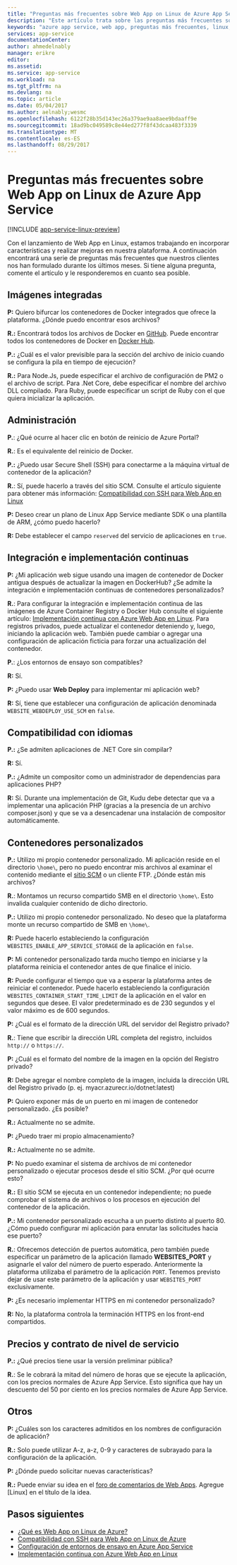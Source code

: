 ```yaml
---
title: "Preguntas más frecuentes sobre Web App on Linux de Azure App Service | Microsoft Docs"
description: "Este artículo trata sobre las preguntas más frecuentes sobre Web App on Linux de Azure App Service."
keywords: "azure app service, web app, preguntas más frecuentes, linux, oss"
services: app-service
documentationCenter: 
author: ahmedelnably
manager: erikre
editor: 
ms.assetid: 
ms.service: app-service
ms.workload: na
ms.tgt_pltfrm: na
ms.devlang: na
ms.topic: article
ms.date: 05/04/2017
ms.author: aelnably;wesmc
ms.openlocfilehash: 6122f28b35d143ec26a379ae9aa8aee9bdaaff9e
ms.sourcegitcommit: 18ad9bc049589c8e44ed277f8f43dcaa483f3339
ms.translationtype: MT
ms.contentlocale: es-ES
ms.lasthandoff: 08/29/2017
---
```

# <a name="azure-app-service-web-app-on-linux-faq"></a>Preguntas más frecuentes sobre Web App on Linux de Azure App Service

[!INCLUDE [app-service-linux-preview](../../includes/app-service-linux-preview.md)]


Con el lanzamiento de Web App en Linux, estamos trabajando en incorporar características y realizar mejoras en nuestra plataforma. A continuación encontrará una serie de preguntas más frecuentes que nuestros clientes nos han formulado durante los últimos meses.
Si tiene alguna pregunta, comente el artículo y le responderemos en cuanto sea posible.

## <a name="built-in-images"></a>Imágenes integradas

**P:** Quiero bifurcar los contenedores de Docker integrados que ofrece la plataforma. ¿Dónde puedo encontrar esos archivos?

**R.:** Encontrará todos los archivos de Docker en [GitHub](https://github.com/azure-app-service). Puede encontrar todos los contenedores de Docker en [Docker Hub](https://hub.docker.com/u/appsvc/).

**P.:** ¿Cuál es el valor previsible para la sección del archivo de inicio cuando se configura la pila en tiempo de ejecución?

**R.:** Para Node.Js, puede especificar el archivo de configuración de PM2 o el archivo de script. Para .Net Core, debe especificar el nombre del archivo DLL compilado. Para Ruby, puede especificar un script de Ruby con el que quiera inicializar la aplicación.

## <a name="management"></a>Administración

**P.**: ¿Qué ocurre al hacer clic en botón de reinicio de Azure Portal?

**R.**: Es el equivalente del reinicio de Docker.

**P.:** ¿Puedo usar Secure Shell (SSH) para conectarme a la máquina virtual de contenedor de la aplicación?

**R.**: Sí, puede hacerlo a través del sitio SCM. Consulte el artículo siguiente para obtener más información: [Compatibilidad con SSH para Web App en Linux](./app-service-linux-ssh-support.md)

**P:** Deseo crear un plano de Linux App Service mediante SDK o una plantilla de ARM, ¿cómo puedo hacerlo?

**R:** Debe establecer el campo `reserved` del servicio de aplicaciones en `true`.

## <a name="continuous-integrationdeployment"></a>Integración e implementación continuas

**P:** ¿Mi aplicación web sigue usando una imagen de contenedor de Docker antigua después de actualizar la imagen en DockerHub? ¿Se admite la integración e implementación continuas de contenedores personalizados?

**R.**: Para configurar la integración e implementación continua de las imágenes de Azure Container Registry o Docker Hub consulte el siguiente artículo: [Implementación continua con Azure Web App en Linux](./app-service-linux-ci-cd.md). Para registros privados, puede actualizar el contenedor deteniendo y, luego, iniciando la aplicación web. También puede cambiar o agregar una configuración de aplicación ficticia para forzar una actualización del contenedor.

**P.**: ¿Los entornos de ensayo son compatibles?

**R:** Sí.

**P:** ¿Puedo usar **Web Deploy** para implementar mi aplicación web?

**R:** Sí, tiene que establecer una configuración de aplicación denominada `WEBSITE_WEBDEPLOY_USE_SCM` en `false`.

## <a name="language-support"></a>Compatibilidad con idiomas

**P.:** ¿Se admiten aplicaciones de .NET Core sin compilar?

**R:** Sí.

**P.:** ¿Admite un compositor como un administrador de dependencias para aplicaciones PHP?

**R:** Sí. Durante una implementación de Git, Kudu debe detectar que va a implementar una aplicación PHP (gracias a la presencia de un archivo composer.json) y que se va a desencadenar una instalación de compositor automáticamente.

## <a name="custom-containers"></a>Contenedores personalizados

**P.:** Utilizo mi propio contenedor personalizado. Mi aplicación reside en el directorio `\home\`, pero no puedo encontrar mis archivos al examinar el contenido mediante el [sitio SCM](https://github.com/projectkudu/kudu) o un cliente FTP. ¿Dónde están mis archivos?

**R.**: Montamos un recurso compartido SMB en el directorio `\home\`. Esto invalida cualquier contenido de dicho directorio.

**P.:** Utilizo mi propio contenedor personalizado. No deseo que la plataforma monte un recurso compartido de SMB en `\home\`.

**R:** Puede hacerlo estableciendo la configuración `WEBSITES_ENABLE_APP_SERVICE_STORAGE` de la aplicación en `false`.

**P:** Mi contenedor personalizado tarda mucho tiempo en iniciarse y la plataforma reinicia el contenedor antes de que finalice el inicio.

**R:** Puede configurar el tiempo que va a esperar la plataforma antes de reiniciar el contenedor. Puede hacerlo estableciendo la configuración `WEBSITES_CONTAINER_START_TIME_LIMIT` de la aplicación en el valor en segundos que desee. El valor predeterminado es de 230 segundos y el valor máximo es de 600 segundos.

**P:** ¿Cuál es el formato de la dirección URL del servidor del Registro privado?

**R.**: Tiene que escribir la dirección URL completa del registro, incluidos `http://` o `https://`.

**P:** ¿Cuál es el formato del nombre de la imagen en la opción del Registro privado?

**R:** Debe agregar el nombre completo de la imagen, incluida la dirección URL del Registro privado (p. ej. myacr.azurecr.io/dotnet:latest)

**P:** Quiero exponer más de un puerto en mi imagen de contenedor personalizado. ¿Es posible?

**R.:** Actualmente no se admite.

**P:** ¿Puedo traer mi propio almacenamiento?

**R.:** Actualmente no se admite.

**P:** No puedo examinar el sistema de archivos de mi contenedor personalizado o ejecutar procesos desde el sitio SCM. ¿Por qué ocurre esto?

**R.:** El sitio SCM se ejecuta en un contenedor independiente; no puede comprobar el sistema de archivos o los procesos en ejecución del contenedor de la aplicación.

**P.:** Mi contenedor personalizado escucha a un puerto distinto al puerto 80. ¿Cómo puedo configurar mi aplicación para enrutar las solicitudes hacia ese puerto?

**R.**: Ofrecemos detección de puertos automática, pero también puede especificar un parámetro de la aplicación llamado **WEBSITES_PORT** y asignarle el valor del número de puerto esperado. Anteriormente la plataforma utilizaba el parámetro de la aplicación `PORT`. Tenemos previsto dejar de usar este parámetro de la aplicación y usar `WEBSITES_PORT` exclusivamente.

**P:** ¿Es necesario implementar HTTPS en mi contenedor personalizado?

**R:** No, la plataforma controla la terminación HTTPS en los front-end compartidos.

## <a name="pricing-and-sla"></a>Precios y contrato de nivel de servicio

**P.:** ¿Qué precios tiene usar la versión preliminar pública?

**R.**: Se le cobrará la mitad del número de horas que se ejecute la aplicación, con los precios normales de Azure App Service. Esto significa que hay un descuento del 50 por ciento en los precios normales de Azure App Service.

## <a name="other"></a>Otros

**P:** ¿Cuáles son los caracteres admitidos en los nombres de configuración de aplicación?

**R.:** Solo puede utilizar A-z, a-z, 0-9 y caracteres de subrayado para la configuración de la aplicación.

**P:** ¿Dónde puedo solicitar nuevas características?

**R.:** Puede enviar su idea en el [foro de comentarios de Web Apps](https://aka.ms/webapps-uservoice). Agregue [Linux] en el título de la idea.

## <a name="next-steps"></a>Pasos siguientes
* [¿Qué es Web App on Linux de Azure?](app-service-linux-intro.md)
* [Compatibilidad con SSH para Web App on Linux de Azure](./app-service-linux-ssh-support.md)
* [Configuración de entornos de ensayo en Azure App Service](./web-sites-staged-publishing.md)
* [Implementación continua con Azure Web App en Linux](./app-service-linux-ci-cd.md)
